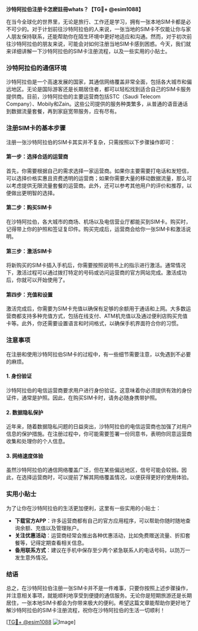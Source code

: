 **沙特阿拉伯注册卡怎麽註冊whats？【TG💪+ @esim1088】**

在当今全球化的世界里，无论是旅行、工作还是学习，拥有一张本地SIM卡都是必不可少的。对于计划前往沙特阿拉伯的人来说，一张当地的SIM卡不仅能让你与家人朋友保持联系，还能帮助你在陌生环境中更好地适应和沟通。然而，对于初次前往沙特阿拉伯的朋友来说，可能会对如何注册当地SIM卡感到困惑。今天，我们就来详细讲解一下沙特阿拉伯的SIM卡注册流程，以及一些实用的小贴士。

### 沙特阿拉伯的通信环境

沙特阿拉伯是一个高速发展的国家，其通信网络覆盖非常全面，包括各大城市和偏远地区。无论是国际游客还是长期居住者，都可以轻松找到适合自己的SIM卡服务提供商。目前，沙特阿拉伯的主要运营商包括STC（Saudi Telecom Company）、Mobily和Zain。这些公司提供的服务种类繁多，从普通的语音通话到数据流量套餐，再到家庭宽带服务，应有尽有。

### 注册SIM卡的基本步骤

注册一张沙特阿拉伯的SIM卡其实并不复杂，只需按照以下步骤操作即可：

#### 第一步：选择合适的运营商
首先，你需要根据自己的需求选择一家运营商。如果你主要需要打电话和发短信，可以选择价格实惠且资费透明的运营商；如果你需要大量的移动数据流量，那么可以考虑提供无限流量套餐的运营商。此外，还可以参考其他用户的评价和推荐，以便做出更明智的选择。

#### 第二步：购买SIM卡
在沙特阿拉伯，各大城市的商场、机场以及电信营业厅都能买到SIM卡。购买时，记得带上你的护照和签证复印件。购买完成后，运营商会给你一张SIM卡和激活说明。

#### 第三步：激活SIM卡
将新购买的SIM卡插入手机后，你需要按照说明书上的指示进行激活。通常情况下，激活过程可以通过拨打特定的号码或访问运营商的官方网站完成。激活成功后，你就可以开始使用了。

#### 第四步：充值和设置
激活完成后，你需要为SIM卡充值以确保有足够的余额用于通话和上网。大多数运营商都支持多种充值方式，包括在线支付、ATM机充值以及通过便利店购买充值卡等。此外，你还需要设置语言和时间格式，以确保手机界面符合你的习惯。

### 注意事项

在注册和使用沙特阿拉伯SIM卡的过程中，有一些细节需要注意，以免遇到不必要的麻烦。

#### 1. 身份验证
沙特阿拉伯的电信运营商要求用户进行身份验证。这意味着你必须提供有效的身份证件，通常是护照。因此，在购买SIM卡时，请务必随身携带护照。

#### 2. 数据隐私保护
近年来，随着数据隐私问题的日益突出，沙特阿拉伯的电信运营商也加强了对用户信息的保护措施。在注册过程中，你可能需要签署一份同意书，表明你同意运营商收集和处理你的个人信息。

#### 3. 网络速度体验
虽然沙特阿拉伯的通信网络覆盖广泛，但在某些偏远地区，信号可能会较弱。因此，在选择运营商时，可以提前了解其网络覆盖情况，以便获得更好的使用体验。

### 实用小贴士

为了让你在沙特阿拉伯的生活更加便利，这里有一些实用的小贴士：

- **下载官方APP**：许多运营商都有自己的官方应用程序，可以帮助你随时随地查询余额、充值以及管理账户。
- **关注优惠活动**：运营商经常会推出各种优惠活动，比如免费赠送流量、折扣套餐等，记得定期查看相关信息。
- **备用联系方式**：建议在手机中保存至少两个紧急联系人的电话号码，以防万一发生意外情况。

### 结语

总之，在沙特阿拉伯注册一张SIM卡并不是一件难事，只要你按照上述步骤操作，并注意相关事项，就能顺利地享受到便捷的通信服务。无论你是短期旅游还是长期居住，一张本地SIM卡都会为你带来极大的便利。希望这篇文章能帮助你更好地了解沙特阿拉伯的SIM卡注册流程，祝你在沙特阿拉伯的生活一切顺利！

[[TG💪+ @esim1088](https://t.me/s/esim1088) ![Image](https://i.postimg.cc/4NQfJmqS/Snipaste-2025-05-13-00-14-12.png)]